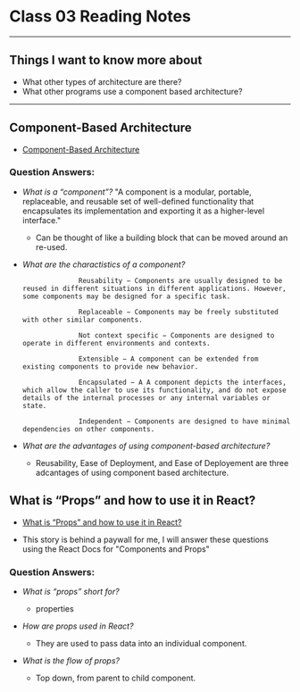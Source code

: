 # Class 03 Reading Notes

---

## Things I want to know more about

- What other types of architecture are there?
- What other programs use a component based architecture?

--- 

## Component-Based Architecture

- [Component-Based Architecture](https://www.tutorialspoint.com/software_architecture_design/component_based_architecture.htm)

### Question Answers: 

- *What is a “component”?*
        "A component is a modular, portable, replaceable, and reusable set of well-defined functionality that encapsulates its implementation and exporting it as a higher-level interface."

    - Can be thought of like a building block that can be moved around an re-used. 

- *What are the charactistics of a component?*

                    Reusability − Components are usually designed to be reused in different situations in different applications. However, some components may be designed for a specific task.

                    Replaceable − Components may be freely substituted with other similar components.

                    Not context specific − Components are designed to operate in different environments and contexts.

                    Extensible − A component can be extended from existing components to provide new behavior.

                    Encapsulated − A A component depicts the interfaces, which allow the caller to use its functionality, and do not expose details of the internal processes or any internal variables or state.

                    Independent − Components are designed to have minimal dependencies on other components.

- *What are the advantages of using component-based architecture?*

    - Reusability, Ease of Deployment, and Ease of Deployement are three adcantages of using component based architecture.


## What is “Props” and how to use it in React?

- [What is “Props” and how to use it in React?](https://itnext.io/what-is-props-and-how-to-use-it-in-react-da307f500da0#:~:text=%E2%80%9CProps%E2%80%9D%20is%20a%20special%20keyword,way%20from%20parent%20to%20child)

- This story is behind a paywall for me, I will answer these questions using the React Docs for "Components and Props"

### Question Answers: 

- *What is “props” short for?* 
    - properties

- *How are props used in React?*
    - They are used to pass data into an individual component.

- *What is the flow of props?*
    - Top down, from parent to child component. 